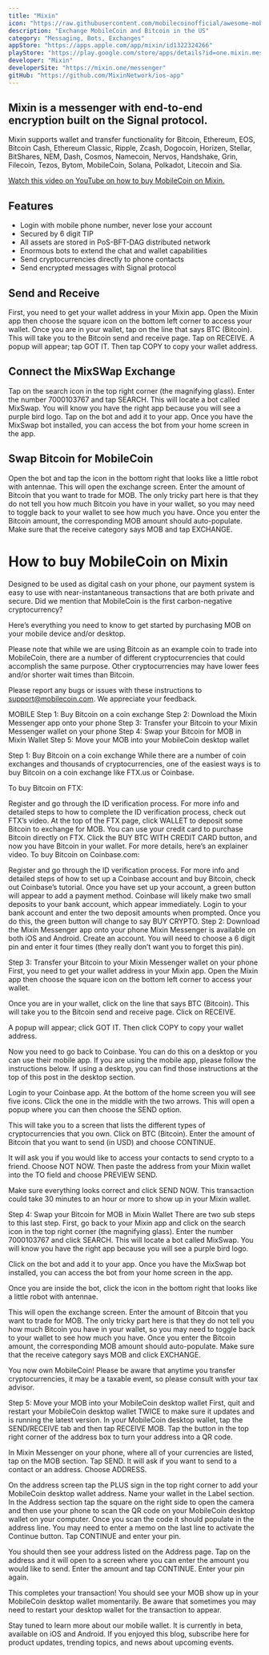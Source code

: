 ```yaml
---
title: "Mixin"
icon: "https://raw.githubusercontent.com/mobilecoinofficial/awesome-mobilecoin/main/directory/0001_Mixin/mixin.png"
description: "Exchange MobileCoin and Bitcoin in the US"
category: "Messaging, Bots, Exchanges"
appStore: "https://apps.apple.com/app/mixin/id1322324266"
playStore: "https://play.google.com/store/apps/details?id=one.mixin.messenger"
developer: "Mixin"
developerSite: "https://mixin.one/messenger"
gitHub: "https://github.com/MixinNetwork/ios-app"
---
```


## Mixin is a messenger with end-to-end encryption built on the Signal protocol.
Mixin supports wallet and transfer functionality for Bitcoin, Ethereum, EOS, Bitcoin Cash, Ethereum Classic, Ripple, Zcash, Dogocoin, Horizen, Stellar, BitShares, NEM, Dash, Cosmos, Namecoin, Nervos, Handshake, Grin, Filecoin, Tezos, Bytom, MobileCoin, Solana, Polkadot, Litecoin and Sia.

[Watch this video on YouTube on how to buy MobileCoin on Mixin.](https://www.youtube.com/watch?v=pE6d7Aa_kKM)
## Features
* Login with mobile phone number, never lose your account
* Secured by 6 digit TIP
* All assets are stored in PoS-BFT-DAG distributed network
* Enormous bots to extend the chat and wallet capabilities
* Send cryptocurrencies directly to phone contacts
* Send encrypted messages with Signal protocol

## Send and Receive
First, you need to get your wallet address in your Mixin app. Open the Mixin app then choose the square icon on the bottom left corner to access your wallet. Once you are in your wallet, tap on the line that says BTC (Bitcoin). This will take you to the Bitcoin send and receive page. Tap on RECEIVE. A popup will appear; tap GOT IT. Then tap COPY to copy your wallet address.

## Connect the MixSWap Exchange
Tap on the search icon in the top right corner (the magnifying glass). Enter the number 7000103767 and tap SEARCH. This will locate a bot called MixSwap. You will know you have the right app because you will see a purple bird logo. Tap on the bot and add it to your app. Once you have the MixSwap bot installed, you can access the bot from your home screen in the app. 

## Swap Bitcoin for MobileCoin
Open the bot and tap the icon in the bottom right that looks like a little robot with antennae. This will open the exchange screen. Enter the amount of Bitcoin that you want to trade for MOB. The only tricky part here is that they do not tell you how much Bitcoin you have in your wallet, so you may need to toggle back to your wallet to see how much you have. Once you enter the Bitcoin amount, the corresponding MOB amount should auto-populate. Make sure that the receive category says MOB and tap EXCHANGE.

# How to buy MobileCoin on Mixin

Designed to be used as digital cash on your phone, our payment system is easy to use with near-instantaneous transactions that are both private and secure. Did we mention that MobileCoin is the first carbon-negative cryptocurrency?

Here’s everything you need to know to get started by purchasing MOB on your mobile device and/or desktop.

Please note that while we are using Bitcoin as an example coin to trade into MobileCoin, there are a number of different cryptocurrencies that could accomplish the same purpose. Other cryptocurrencies may have lower fees and/or shorter wait times than Bitcoin.

Please report any bugs or issues with these instructions to support@mobilecoin.com. We appreciate your feedback.

MOBILE
Step 1: Buy Bitcoin on a coin exchange
Step 2: Download the Mixin Messenger app onto your phone
Step 3: Transfer your Bitcoin to your Mixin Messenger wallet on your phone
Step 4: Swap your Bitcoin for MOB in Mixin Wallet
Step 5: Move your MOB into your MobileCoin desktop wallet

Step 1: Buy Bitcoin on a coin exchange
While there are a number of coin exchanges and thousands of cryptocurrencies, one of the easiest ways is to buy Bitcoin on a coin exchange like FTX.us or Coinbase.

To buy Bitcoin on FTX:

Register and go through the ID verification process. For more info and detailed steps to how to complete the ID verification process, check out FTX’s video.
At the top of the FTX page, click WALLET to deposit some Bitcoin to exchange for MOB. You can use your credit card to purchase Bitcoin directly on FTX. Click the BUY BTC WITH CREDIT CARD button, and now you have Bitcoin in your wallet. For more details, here’s an explainer video.
To buy Bitcoin on Coinbase.com:

Register and go through the ID verification process. For more info and detailed steps of how to set up a Coinbase account and buy Bitcoin, check out Coinbase’s tutorial.
Once you have set up your account, a green button will appear to add a payment method. Coinbase will likely make two small deposits to your bank account, which appear immediately. Login to your bank account and enter the two deposit amounts when prompted. Once you do this, the green button will change to say BUY CRYPTO.
Step 2: Download the Mixin Messenger app onto your phone
Mixin Messenger is available on both iOS and Android. Create an account. You will need to choose a 6 digit pin and enter it four times (they really don’t want you to forget this pin).



Step 3: Transfer your Bitcoin to your Mixin Messenger wallet on your phone
First, you need to get your wallet address in your Mixin app. Open the Mixin app then choose the square icon on the bottom left corner to access your wallet.



Once you are in your wallet, click on the line that says BTC (Bitcoin). This will take you to the Bitcoin send and receive page. Click on RECEIVE.



A popup will appear; click GOT IT. Then click COPY to copy your wallet address.



Now you need to go back to Coinbase. You can do this on a desktop or you can use their mobile app. If you are using the mobile app, please follow the instructions below. If using a desktop, you can find those instructions at the top of this post in the desktop section.

Login to your Coinbase app. At the bottom of the home screen you will see five icons. Click the one in the middle with the two arrows. This will open a popup where you can then choose the SEND option.



This will take you to a screen that lists the different types of cryptocurrencies that you own. Click on BTC (Bitcoin). Enter the amount of Bitcoin that you want to send (in USD) and choose CONTINUE.



It will ask you if you would like to access your contacts to send crypto to a friend. Choose NOT NOW. Then paste the address from your Mixin wallet into the TO field and choose PREVIEW SEND.



Make sure everything looks correct and click SEND NOW. This transaction could take 30 minutes to an hour or more to show up in your Mixin wallet.

Step 4: Swap your Bitcoin for MOB in Mixin Wallet
There are two sub steps to this last step. First, go back to your Mixin app and click on the search icon in the top right corner (the magnifying glass). Enter the number 7000103767 and click SEARCH. This will locate a bot called MixSwap. You will know you have the right app because you will see a purple bird logo.



Click on the bot and add it to your app. Once you have the MixSwap bot installed, you can access the bot from your home screen in the app.

Once you are inside the bot, click the icon in the bottom right that looks like a little robot with antennae.



This will open the exchange screen. Enter the amount of Bitcoin that you want to trade for MOB. The only tricky part here is that they do not tell you how much Bitcoin you have in your wallet, so you may need to toggle back to your wallet to see how much you have. Once you enter the Bitcoin amount, the corresponding MOB amount should auto-populate. Make sure that the receive category says MOB and click EXCHANGE.



You now own MobileCoin! Please be aware that anytime you transfer cryptocurrencies, it may be a taxable event, so please consult with your tax advisor.

Step 5: Move your MOB into your MobileCoin desktop wallet
First, quit and restart your MobileCoin desktop wallet TWICE to make sure it updates and is running the latest version. In your MobileCoin desktop wallet, tap the SEND/RECEIVE tab and then tap RECEIVE MOB. Tap the button in the top right corner of the address box to turn your address into a QR code.



In Mixin Messenger on your phone, where all of your currencies are listed, tap on the MOB section. Tap SEND. It will ask if you want to send to a contact or an address. Choose ADDRESS.



On the address screen tap the PLUS sign in the top right corner to add your MobileCoin desktop wallet address. Name your wallet in the Label section. In the Address section tap the square on the right side to open the camera and then use your phone to scan the QR code on your MobileCoin desktop wallet on your computer. Once you scan the code it should populate in the address line. You may need to enter a memo on the last line to activate the Continue button. Tap CONTINUE and enter your pin.



You should then see your address listed on the Address page. Tap on the address and it will open to a screen where you can enter the amount you would like to send. Enter the amount and tap CONTINUE. Enter your pin again.



This completes your transaction! You should see your MOB show up in your MobileCoin desktop wallet momentarily. Be aware that sometimes you may need to restart your desktop wallet for the transaction to appear.

Stay tuned to learn more about our mobile wallet. It is currently in beta, available on iOS and Android.
If you enjoyed this blog, subscribe here for product updates, trending topics, and news about upcoming events.


